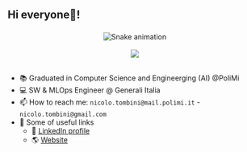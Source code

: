 <h2 align="left">Hi  everyone👋!</h2>

###


<div align="center">
<img src="https://raw.githubusercontent.com/tombinic/tombinic/output/github-contribution-grid-snake-dark.svg" alt="Snake animation" />
</div>

<br>

<div align="center">
  <img src="https://profile-counter.glitch.me/tombinic/count.svg?"  />
</div>

<br>

- :books: Graduated in Computer Science and Engineerging (AI) @PoliMi
- 💻 SW & MLOps Engineer @ Generali Italia
- 📫 How to reach me: ```nicolo.tombini@mail.polimi.it``` - ```nicolo.tombini@gmail.com```
- :link: Some of useful links
  - :eyes: [LinkedIn profile](https://www.linkedin.com/in/nicol%C3%B2-tombini-124b52235/)
  - :earth_americas: [Website](https://tombinic.github.io/)
###

